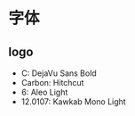 # 字体

## logo

* C: DejaVu Sans Bold
* Carbon: Hitchcut
* 6: Aleo Light
* 12.0107: Kawkab Mono Light
